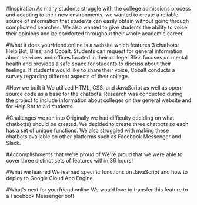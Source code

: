#Inspiration
As many students struggle with the college admissions process and adapting to their new environments, we wanted to create a reliable source of information that students can easily obtain without going through complicated searches. We also wanted to give students the ability to voice their opinions and be comforted throughout their whole academic career.

#What it does
yourfriend.online is a website which features 3 chatbots: Help Bot, Bliss, and Cobalt. Students can request for general information about services and offices located in their college. Bliss focuses on mental health and provides a safe space for students to discuss about their feelings. If students would like to share their voice, Cobalt conducts a survey regarding different aspects of their college.

#How we built it
We utilized HTML, CSS, and JavaScript as well as open-source code as a base for the chatbots. Research was conducted during the project to include information about colleges on the general website and for Help Bot to aid students.

#Challenges we ran into
Originally we had difficulty deciding on what chatbot(s) should be created. We decided to create three chatbots so each has a set of unique functions. We also struggled with making these chatbots available on other platforms such as Facebook Messenger and Slack.

#Accomplishments that we're proud of
We're proud that we were able to cover three distinct sets of features within 36 hours!

#What we learned
We learned specific functions on JavaScript and how to deploy to Google Cloud App Engine.

#What's next for yourfriend.online
We would love to transfer this feature to a Facebook Messenger bot!
